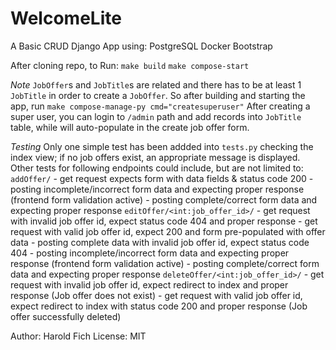 # WelcomeLite
A Basic CRUD Django App using:
PostgreSQL
Docker
Bootstrap

After cloning repo, to Run:
`make build`
`make compose-start`

*Note* `JobOffer`s and `JobTitle`s are related and there has to be at least 1 `JobTitle` 
in order to create a `JobOffer`. So after building and starting the app,
run `make compose-manage-py cmd="createsuperuser"`
After creating a super user, you can login to `/admin` path and add records into `JobTitle`
table, while will auto-populate in the create job offer form.

*Testing*
Only one simple test has been addded into `tests.py` checking the index view;
if no job offers exist, an appropriate message is displayed.
Other tests for following endpoints could include, but are not limited to:
`addOffer/`
    - get request expects form with data fields & status code 200
    - posting incomplete/incorrect form data and expecting proper response 
        (frontend form validation active)
    - posting complete/correct form data and expecting proper response
`editOffer/<int:job_offer_id>/`
    - get request with invalid job offer id, expect status code 404 and proper response
    - get request with valid job offer id, expect 200 and form pre-populated with offer data
    - posting complete data with invalid job offer id, expect status code 404
    - posting incomplete/incorrect form data and expecting proper response 
        (frontend form validation active)
    - posting complete/correct form data and expecting proper response
`deleteOffer/<int:job_offer_id>/`
    - get request with invalid job offer id, expect redirect to index and proper response 
        (Job offer does not exist)
    - get request with valid job offer id, expect redirect to index with status code 200
        and proper response (Job offer successfully deleted)


Author: Harold Fich
License: MIT
